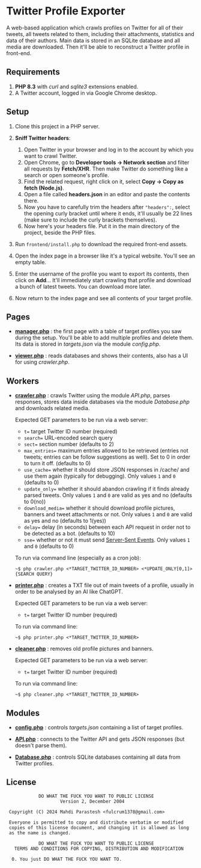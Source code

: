 # Twitter Profile Exporter

A web-based application which crawls profiles on Twitter for all of their tweets, all tweets related to them,
including their attachments, statistics and data of their authors.
Main data is stored in an SQLite database and all media are downloaded.
Then it'll be able to reconstruct a Twitter profile in front-end.

## Requirements

1. **PHP 8.3** with *curl* and *sqlite3* extensions enabled.
2. A Twitter account, logged in via Google Chrome desktop.

## Setup

1. Clone this project in a PHP server.

2. **Sniff Twitter headers**:

    1. Open Twitter in your browser and log in to the account by which you want to crawl Twitter.
    2. Open Chrome, go to **Developer tools -> Network section** and filter all requests by **Fetch/XHR**.
       Then make Twitter do something like a search or open someone's profile.
    3. Find the related request, right click on it, select **Copy -> Copy as fetch (Node.js)**.
    4. Open a file called **headers.json** in an editor and paste the contents there.
    5. Now you have to carefully trim the headers after `"headers":`, select the opening curly bracket until where it
       ends,
       it'll usually be 22 lines (make sure to include the curly brackets themselves).
    6. Now here's your headers file. Put it in the main directory of the project, beside the PHP files.

3. Run `frontend/install.php` to download the required front-end assets.
4. Open the index page in a browser like it's a typical website. You'll see an empty table.
5. Enter the username of the profile you want to export its contents, then click on **Add**...
   It'll immediately start crawling that profile and download a bunch of latest tweets. You can download more later.
6. Now return to the index page and see all contents of your target profile.

## Pages

- [**manager.php**](manager.php) : the first page with a table of target profiles you saw during the setup.
  You'll be able to add multiple profiles and delete them.
  Its data is stored in *targets.json* via the module *config.php*.

- [**viewer.php**](viewer.php) : reads databases and shows their contents,
  also has a UI for using *crawler.php*.

## Workers

- [**crawler.php**](crawler.php) : crawls Twitter using the module *API.php*,
  parses responses, stores data inside databases via the module *Database.php* and downloads related media.

  Expected GET parameters to be run via a web server:
  - `t=` target Twitter ID number (required)
  - `search=` URL-encoded search query
  - `sect=` section number (defaults to 2)
  - `max_entries=` maximum entries allowed to be retrieved
    (entries not tweets; entries can be follow suggestions as well). Set to 0 in order to turn it off. (defaults to 0)
  - `use_cache=` whether it should store JSON responses in /cache/ and use them again (typically for debugging).
    Only values `1` and `0` (defaults to 0)
  - `update_only=` whether it should abandon crawling if it finds already parsed tweets.
    Only values `1` and `0` are valid as yes and no (defaults to 0(no))
  - `download_media=` whether it should download profile pictures, banners and tweet attachments or not.
    Only values `1` and `0` are valid as yes and no (defaults to 1(yes))
  - `delay=` delay (in seconds) between each API request in order not to be detected as a bot. (defaults to 10)
  - `sse=` whether or not it must send [Server-Sent Events](https://en.wikipedia.org/wiki/Server-sent_events).
    Only values `1` and `0` (defaults to 0)

  To run via command line (especially as a cron job):

  `~$ php crawler.php <*TARGET_TWITTER_ID_NUMBER> <*UPDATE_ONLY[0,1]> {SEARCH QUERY}`


- [**printer.php**](printer.php) : creates a TXT file out of main tweets of a profile,
  usually in order to be analysed by an AI like ChatGPT.

  Expected GET parameters to be run via a web server:
  - `t=` target Twitter ID number (required)

  To run via command line:

  `~$ php printer.php <*TARGET_TWITTER_ID_NUMBER>`


- [**cleaner.php**](cleaner.php) : removes old profile pictures and banners.

  Expected GET parameters to be run via a web server:
    - `t=` target Twitter ID number (required)

  To run via command line:

  `~$ php cleaner.php <*TARGET_TWITTER_ID_NUMBER>`

## Modules

- [**config.php**](modules/config.php) : controls *targets.json* containing a list of target profiles.

- [**API.php**](modules/API.php) : connects to the Twitter API and gets JSON responses (but doesn't parse them).

- [**Database.php**](modules/Database.php) : controls SQLite databases containing all data from Twitter profiles.

## License

```
            DO WHAT THE FUCK YOU WANT TO PUBLIC LICENSE
                    Version 2, December 2004

 Copyright (C) 2024 Mahdi Parastesh <fulcrum1378@gmail.com>

 Everyone is permitted to copy and distribute verbatim or modified
 copies of this license document, and changing it is allowed as long
 as the name is changed.

            DO WHAT THE FUCK YOU WANT TO PUBLIC LICENSE
   TERMS AND CONDITIONS FOR COPYING, DISTRIBUTION AND MODIFICATION

  0. You just DO WHAT THE FUCK YOU WANT TO.
```
